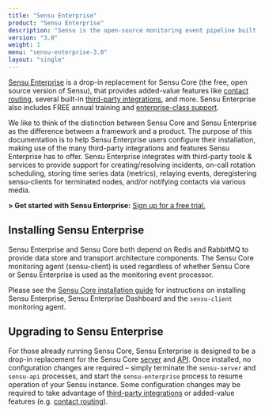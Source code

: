 ```yaml
---
title: "Sensu Enterprise"
product: "Sensu Enterprise"
description: "Sensu is the open-source monitoring event pipeline built to reduce operator burden and meet the challenges of monitoring hybrid-cloud and containerized infrastructures."
version: "3.0"
weight: 1
menu: "sensu-enterprise-3.0"
layout: "single"
---
```


[Sensu Enterprise][1] is a drop-in replacement for Sensu Core (the free, open
source version of Sensu), that provides added-value features like [contact
routing][2], several built-in [third-party integrations][3], and more. Sensu
Enterprise also includes FREE annual training and [enterprise-class
support][5].

We like to think of the distinction between Sensu Core and Sensu Enterprise as
the difference between a framework and a product. The purpose of this
documentation is to help Sensu Enterprise users configure their installation,
making use of the many third-party integrations and features Sensu Enterprise
has to offer. Sensu Enterprise integrates with third-party tools & services to
provide support for creating/resolving incidents, on-call rotation scheduling,
storing time series data (metrics), relaying events, deregistering sensu-clients
for terminated nodes, and/or notifying contacts via various media.

**> Get started with Sensu Enterprise:** [Sign up for a free trial.][10]

## Installing Sensu Enterprise

Sensu Enterprise and Sensu Core both depend on Redis and RabbitMQ to provide
data store and transport architecture components. The Sensu Core monitoring
agent (sensu-client) is used regardless of whether Sensu Core or Sensu
Enterprise is used as the monitoring event processor.

Please see the [Sensu Core installation guide][8] for instructions on installing
Sensu Enterprise, Sensu Enterprise Dashboard and the `sensu-client` monitoring
agent.

## Upgrading to Sensu Enterprise

For those already running Sensu Core, Sensu Enterprise is designed to be a
drop-in replacement for the Sensu Core [server][6] and [API][7]. Once installed,
no configuration changes are required – simply terminate the
`sensu-server` and `sensu-api` processes, and start the `sensu-enterprise`
process to resume operation of your Sensu instance. Some configuration
changes may be required to take advantage of [third-party integrations][9]
or added-value features (e.g. [contact routing][2]).

[1]:  /sensu-enterprise
[2]:  contact-routing
[3]:  built-in-handlers
[5]:  https://sensu.io/resources/support
[6]:  /sensu-core/latest/reference/server
[7]:  /sensu-core/latest/api/overview
[8]:  /sensu-core/latest/installation/install-sensu-server-api/#sensu-enterprise
[9]:  integrations
[10]: https://sensu.io/pricing
